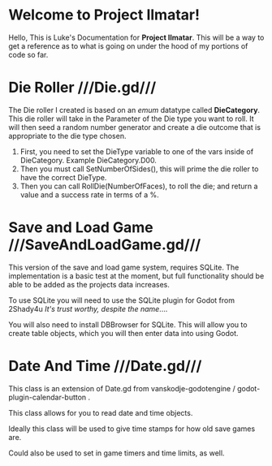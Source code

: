 ﻿# Welcome to Project Ilmatar!

Hello, This is Luke's Documentation for **Project Ilmatar**. This will be a way to get a reference as to what is going on under the hood of my portions of code so far.

# Die Roller ///Die.gd///

The Die roller I created is based on an *emum* datatype called **DieCategory**. This die roller will take in the Parameter of the Die type you want to roll. It will then seed a random number generator and create a die outcome that is appropriate to the die type chosen.

1. First, you need to set the DieType variable to one of the vars inside of DieCategory. Example DieCategory.D00. 
2. Then you must call SetNumberOfSides(), this will prime the die roller to have the correct DieType.
3. Then you can call RollDie(NumberOfFaces), to roll the die; and return a value and a success rate in terms of a %.


# Save and Load Game ///SaveAndLoadGame.gd///

This version of the save and load game system, requires SQLite.
The implementation is a basic test at the moment, but full functionality should be able to be added as the projects data increases.

To use SQLite you will need to use the SQLite plugin for Godot from 2Shady4u *It's trust worthy, despite the name*....

You will also need to install DBBrowser for SQLite. This will allow you to create table objects, which you will then enter data into using Godot.


# Date And Time ///Date.gd///
This class is an extension of Date.gd from vanskodje-godotengine / godot-plugin-calendar-button .

This class allows for you to read date and time objects. 

Ideally this class will be used to give time stamps for how old save games are.

Could also be used to set in game timers and time limits, as well.








